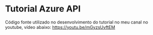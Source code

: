 # Tutorial Azure API

Código fonte utilizado no desenvolvimento do tutorial no meu canal no youtube, vídeo abaixo:
https://youtu.be/mGyzsUvftEM